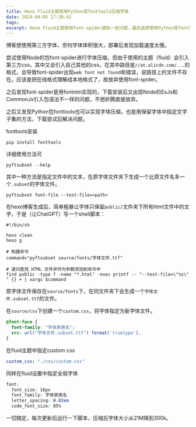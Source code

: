 ```yaml
---
title: Hexo Fluid主题使用Python库fonttools压缩字体
date: 2024-04-05 17:38:42
tags: 
excerpt: Hexo Fluid主题使用font-spider遇到一些问题，最后选择使用Python库fonttools压缩字体
---
```

博客想使用第三方字体，奈何字体体积很大，部署后发现加载速度太慢。

尝试使用Node的包font-spider进行字体压缩，但由于使用的主题（fluid）会引入第三方css，其中又会引入自己其他的css，在其中路径是`//at.alicdn.com/...`的格式，会导致font-spider出现`web font not found`和错误，说路径上的文件不存在。应该是把在线格式理解成本地格式了，故放弃使用font-spider。

之后发现font-spider是用fontmin实现的，下载安装后又出现Node的EsJs和CommonJs引入包语法不一样的问题，不想折腾直接放弃。

之后又发现Python包fonttools也可以实现字体压缩，也是用保留字体中指定文字子集的方法，下载尝试后解决问题。

fonttools安装
```shell
pip install fonttools
```

详细使用方法可
```shell
pyftsubset --help
```

其中一种方法是指定文件中的文本，在原字体文件夹下生成一个比原文件名多一个`.subset`的字体文件。
```shell
pyftsubset font-file --text-file=<path>
```

在hexo博客生成后，简单粗暴让字体只保留`public/`文件夹下所有html文件中的文字，于是（让ChatGPT）写一个shell脚本：
```shell
#!/bin/sh   
  
hexo clean  
hexo g  
  
# 构建命令  
command="pyftsubset source/fonts/字体文件.ttf"  
  
# 递归查找 HTML 文件并作为参数添加到命令中  
find public -type f -name "*.html" -exec printf -- "--text-file=\"%s\" " {} + | xargs $command
```
原字体文件保存在`source/fonts`下，在同文件夹下会生成一个`字体文件.subset.ttf`的文件。

在`source/css`下创建一个`custom.css`，将字体指定为新字体文件。
```css
@font-face {  
  font-family: "字体家族名";  
  src: url("字体文件.subset.ttf") format('truetype'),  
}
```
在fluid主题中指定custom css
```yml
custom_css: "./css/custom.css"
```
同样在fluid设置中指定全局字体
```css
font:  
  font_size: 16px  
  font_family: 字体家族名
  letter_spacing: 0.02em  
  code_font_size: 85%
```

一切搞定，每次更新后运行一下脚本，压缩后字体大小从21M降到300k。
